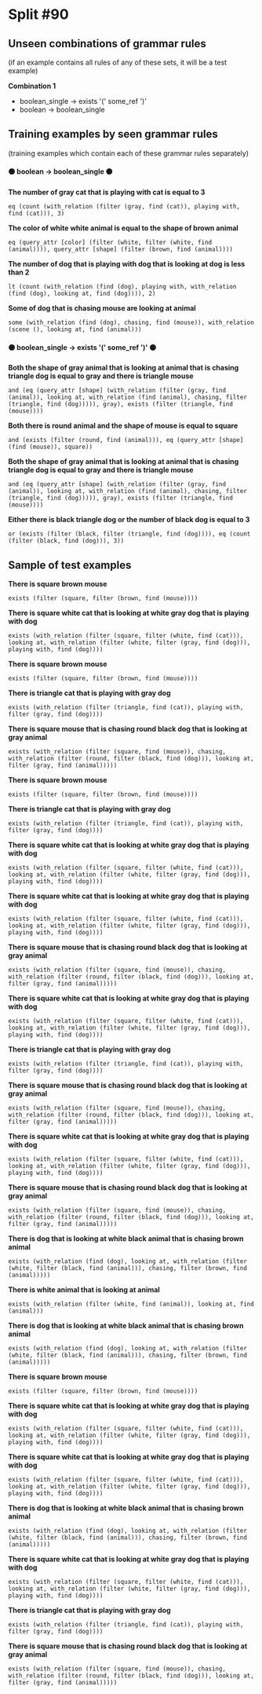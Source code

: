 # Split #90
## Unseen combinations of grammar rules
(if an example contains all rules of any of these sets, it will be a test example)

**Combination 1**
* boolean_single -> exists '(' some_ref ')'
* boolean -> boolean_single

## Training examples by seen grammar rules
(training examples which contain each of these grammar rules separately)
#### ⚫ boolean -> boolean_single ⚫
**The number of gray cat that is playing with cat is equal to 3**
 ```
eq (count (with_relation (filter (gray, find (cat)), playing with, find (cat))), 3)
```
**The color of white white animal is equal to the shape of brown animal**
 ```
eq (query_attr [color] (filter (white, filter (white, find (animal)))), query_attr [shape] (filter (brown, find (animal))))
```
**The number of dog that is playing with dog that is looking at dog is less than 2**
 ```
lt (count (with_relation (find (dog), playing with, with_relation (find (dog), looking at, find (dog)))), 2)
```
**Some of dog that is chasing mouse are looking at animal**
 ```
some (with_relation (find (dog), chasing, find (mouse)), with_relation (scene (), looking at, find (animal)))
```
#### ⚫ boolean_single -> exists '(' some_ref ')' ⚫
**Both the shape of gray animal that is looking at animal that is chasing triangle dog is equal to gray and there is triangle mouse**
 ```
and (eq (query_attr [shape] (with_relation (filter (gray, find (animal)), looking at, with_relation (find (animal), chasing, filter (triangle, find (dog))))), gray), exists (filter (triangle, find (mouse))))
```
**Both there is round animal and the shape of mouse is equal to square**
 ```
and (exists (filter (round, find (animal))), eq (query_attr [shape] (find (mouse)), square))
```
**Both the shape of gray animal that is looking at animal that is chasing triangle dog is equal to gray and there is triangle mouse**
 ```
and (eq (query_attr [shape] (with_relation (filter (gray, find (animal)), looking at, with_relation (find (animal), chasing, filter (triangle, find (dog))))), gray), exists (filter (triangle, find (mouse))))
```
**Either there is black triangle dog or the number of black dog is equal to 3**
 ```
or (exists (filter (black, filter (triangle, find (dog)))), eq (count (filter (black, find (dog))), 3))
```
## Sample of test examples
**There is square brown mouse**
 ```
exists (filter (square, filter (brown, find (mouse))))
```
**There is square white cat that is looking at white gray dog that is playing with dog**
 ```
exists (with_relation (filter (square, filter (white, find (cat))), looking at, with_relation (filter (white, filter (gray, find (dog))), playing with, find (dog))))
```
**There is square brown mouse**
 ```
exists (filter (square, filter (brown, find (mouse))))
```
**There is triangle cat that is playing with gray dog**
 ```
exists (with_relation (filter (triangle, find (cat)), playing with, filter (gray, find (dog))))
```
**There is square mouse that is chasing round black dog that is looking at gray animal**
 ```
exists (with_relation (filter (square, find (mouse)), chasing, with_relation (filter (round, filter (black, find (dog))), looking at, filter (gray, find (animal)))))
```
**There is square brown mouse**
 ```
exists (filter (square, filter (brown, find (mouse))))
```
**There is triangle cat that is playing with gray dog**
 ```
exists (with_relation (filter (triangle, find (cat)), playing with, filter (gray, find (dog))))
```
**There is square white cat that is looking at white gray dog that is playing with dog**
 ```
exists (with_relation (filter (square, filter (white, find (cat))), looking at, with_relation (filter (white, filter (gray, find (dog))), playing with, find (dog))))
```
**There is square white cat that is looking at white gray dog that is playing with dog**
 ```
exists (with_relation (filter (square, filter (white, find (cat))), looking at, with_relation (filter (white, filter (gray, find (dog))), playing with, find (dog))))
```
**There is square mouse that is chasing round black dog that is looking at gray animal**
 ```
exists (with_relation (filter (square, find (mouse)), chasing, with_relation (filter (round, filter (black, find (dog))), looking at, filter (gray, find (animal)))))
```
**There is square white cat that is looking at white gray dog that is playing with dog**
 ```
exists (with_relation (filter (square, filter (white, find (cat))), looking at, with_relation (filter (white, filter (gray, find (dog))), playing with, find (dog))))
```
**There is triangle cat that is playing with gray dog**
 ```
exists (with_relation (filter (triangle, find (cat)), playing with, filter (gray, find (dog))))
```
**There is square mouse that is chasing round black dog that is looking at gray animal**
 ```
exists (with_relation (filter (square, find (mouse)), chasing, with_relation (filter (round, filter (black, find (dog))), looking at, filter (gray, find (animal)))))
```
**There is square white cat that is looking at white gray dog that is playing with dog**
 ```
exists (with_relation (filter (square, filter (white, find (cat))), looking at, with_relation (filter (white, filter (gray, find (dog))), playing with, find (dog))))
```
**There is square mouse that is chasing round black dog that is looking at gray animal**
 ```
exists (with_relation (filter (square, find (mouse)), chasing, with_relation (filter (round, filter (black, find (dog))), looking at, filter (gray, find (animal)))))
```
**There is dog that is looking at white black animal that is chasing brown animal**
 ```
exists (with_relation (find (dog), looking at, with_relation (filter (white, filter (black, find (animal))), chasing, filter (brown, find (animal)))))
```
**There is white animal that is looking at animal**
 ```
exists (with_relation (filter (white, find (animal)), looking at, find (animal)))
```
**There is dog that is looking at white black animal that is chasing brown animal**
 ```
exists (with_relation (find (dog), looking at, with_relation (filter (white, filter (black, find (animal))), chasing, filter (brown, find (animal)))))
```
**There is square brown mouse**
 ```
exists (filter (square, filter (brown, find (mouse))))
```
**There is square white cat that is looking at white gray dog that is playing with dog**
 ```
exists (with_relation (filter (square, filter (white, find (cat))), looking at, with_relation (filter (white, filter (gray, find (dog))), playing with, find (dog))))
```
**There is square white cat that is looking at white gray dog that is playing with dog**
 ```
exists (with_relation (filter (square, filter (white, find (cat))), looking at, with_relation (filter (white, filter (gray, find (dog))), playing with, find (dog))))
```
**There is dog that is looking at white black animal that is chasing brown animal**
 ```
exists (with_relation (find (dog), looking at, with_relation (filter (white, filter (black, find (animal))), chasing, filter (brown, find (animal)))))
```
**There is square white cat that is looking at white gray dog that is playing with dog**
 ```
exists (with_relation (filter (square, filter (white, find (cat))), looking at, with_relation (filter (white, filter (gray, find (dog))), playing with, find (dog))))
```
**There is triangle cat that is playing with gray dog**
 ```
exists (with_relation (filter (triangle, find (cat)), playing with, filter (gray, find (dog))))
```
**There is square mouse that is chasing round black dog that is looking at gray animal**
 ```
exists (with_relation (filter (square, find (mouse)), chasing, with_relation (filter (round, filter (black, find (dog))), looking at, filter (gray, find (animal)))))
```